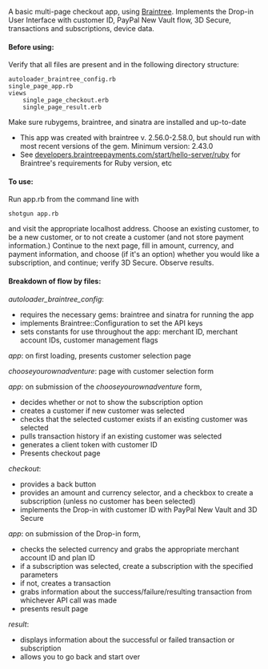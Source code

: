 A basic multi-page checkout app, using [Braintree]("https://developers.braintreepayments.com"). Implements the Drop-in User Interface with customer ID, PayPal New Vault flow, 3D Secure, transactions and subscriptions, device data.

<h4>Before using:</h4>

Verify that all files are present and in the following directory structure:
```
autoloader_braintree_config.rb
single_page_app.rb
views
	single_page_checkout.erb
	single_page_result.erb
```
Make sure rubygems, braintree, and sinatra are installed and up-to-date
+ This app was created with braintree v. 2.56.0-2.58.0, but should run with most recent versions of the gem. Minimum version: 2.43.0
+ See [developers.braintreepayments.com/start/hello-server/ruby]("developers.braintreepayments.com/start/hello-server/ruby") for Braintree's requirements for Ruby version, etc


<h4>To use:</h4>

Run app.rb from the command line with

 `shotgun app.rb`

and visit the appropriate localhost address. Choose an existing customer, to be a new customer, or to not create a customer (and not store payment information.) Continue to the next page, fill in amount, currency, and payment information, and choose (if it's an option) whether you would like a subscription, and continue; verify 3D Secure. Observe results.

<h4>Breakdown of flow by files:</h4>

*autoloader_braintree_config*:
+ requires the necessary gems: braintree and sinatra for running the app
+ implements Braintree::Configuration to set the API keys
+ sets constants for use throughout the app: merchant ID, merchant account IDs, customer management flags

*app*: on first loading, presents customer selection page

*chooseyourownadventure*: page with customer selection form

*app*: on submission of the *chooseyourownadventure* form,
+ decides whether or not to show the subscription option
+ creates a customer if new customer was selected
+ checks that the selected customer exists if an existing customer was selected
+ pulls transaction history if an existing customer was selected
+ generates a client token with customer ID
+ Presents checkout page

*checkout*:
+ provides a back button
+ provides an amount and currency selector, and a checkbox to create a subscription (unless no customer has been selected)
+ implements the Drop-in with customer ID with PayPal New Vault and 3D Secure

*app*: on submission of the Drop-in form,
+ checks the selected currency and grabs the appropriate merchant account ID and plan ID
+ if a subscription was selected, create a subscription with the specified parameters
+ if not, creates a transaction
+ grabs information about the success/failure/resulting transaction from whichever API call was made
+ presents result page

*result*:
+ displays information about the successful or failed transaction or subscription
+ allows you to go back and start over

